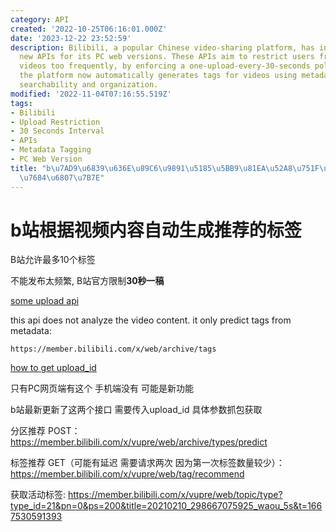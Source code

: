 ```yaml
---
category: API
created: '2022-10-25T06:16:01.000Z'
date: '2023-12-22 23:52:59'
description: Bilibili, a popular Chinese video-sharing platform, has introduced two
  new APIs for its PC web versions. These APIs aim to restrict users from uploading
  videos too frequently, by enforcing a one-upload-every-30-seconds policy. Additionally,
  the platform now automatically generates tags for videos using metadata, enhancing
  searchability and organization.
modified: '2022-11-04T07:16:55.519Z'
tags:
- Bilibili
- Upload Restriction
- 30 Seconds Interval
- APIs
- Metadata Tagging
- PC Web Version
title: "b\u7AD9\u6839\u636E\u89C6\u9891\u5185\u5BB9\u81EA\u52A8\u751F\u6210\u63A8\u8350\
  \u7684\u6807\u7B7E"
---
```


# b站根据视频内容自动生成推荐的标签

B站允许最多10个标签

不能发布太频繁, B站官方限制**30秒一稿**

[some upload api](https://github.com/xunsword/bilibil/blob/2abf66a9771daebc12c181f88d8af82613975548/bilibili_up.py)

this api does not analyze the video content. it only predict tags from metadata:

`https://member.bilibili.com/x/web/archive/tags`

[how to get upload_id](https://github.com/xunsword/bilibil/blob/2abf66a9771daebc12c181f88d8af82613975548/bilibili_up.py)

只有PC网页端有这个 手机端没有 可能是新功能

b站最新更新了这两个接口 需要传入upload_id 具体参数抓包获取

分区推荐 POST：
https://member.bilibili.com/x/vupre/web/archive/types/predict

标签推荐 GET（可能有延迟 需要请求两次 因为第一次标签数量较少）：
https://member.bilibili.com/x/vupre/web/tag/recommend

获取活动标签:
https://member.bilibili.com/x/vupre/web/topic/type?type_id=21&pn=0&ps=200&title=20210210_298667075925_waou_5s&t=1667530591393
